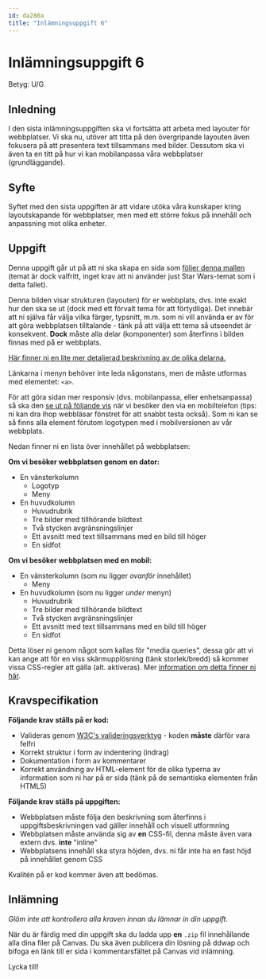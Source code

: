 ```yaml
---
id: da280a
title: "Inlämningsuppgift 6"
---
```


# Inlämningsuppgift 6

Betyg: U/G

## Inledning

I den sista inlämningsuppgiften ska vi fortsätta att arbeta med layouter för webbplatser. Vi ska nu, utöver att titta på den övergripande layouten även fokusera på att presentera text tillsammans med bilder. Dessutom ska vi även ta en titt på hur vi kan mobilanpassa våra webbplatser (grundläggande).

## Syfte

Syftet med den sista uppgiften är att vidare utöka våra kunskaper kring layoutskapande för webbplatser, men med ett större fokus på innehåll och anpassning mot olika enheter.

## Uppgift

Denna uppgift går ut på att ni ska skapa en sida som [följer denna mallen](../../material/assets/da280a_inl6_bild1.jpg) (temat är dock valfritt, inget krav att ni använder just Star Wars-temat som i detta fallet).

Denna bilden visar strukturen (layouten) för er webbplats, dvs. inte exakt hur den ska se ut (dock med ett förvalt tema för att förtydliga). Det innebär att ni själva får välja vilka färger, typsnitt, m.m. som ni vill använda er av för att göra webbplatsen tilltalande - tänk på att välja ett tema så utseendet är konsekvent. **Dock** måste alla delar (komponenter) som återfinns i bilden finnas med på er webbplats.

[Här finner ni en lite mer detaljerad beskrivning av de olika delarna.](../../material/assets/da280a_inl6_bild2.jpg)

Länkarna i menyn behöver inte leda någonstans, men de måste utformas med elementet: `<a>`.

För att göra sidan mer responsiv (dvs. mobilanpassa, eller enhetsanpassa) så ska den [se ut på följande vis](../../material/assets/da280a_inl6_bild3.jpg) när vi besöker den via en mobiltelefon (tips: ni kan dra ihop webbläsar fönstret för att snabbt testa också). Som ni kan se så finns alla element förutom logotypen med i mobilversionen av vår webbplats.

Nedan finner ni en lista över innehållet på webbplatsen:

**Om vi besöker webbplatsen genom en dator:**

* En vänsterkolumn
    * Logotyp
    * Meny
* En huvudkolumn
    * Huvudrubrik
    * Tre bilder med tillhörande bildtext
    * Två stycken avgränsningslinjer
    * Ett avsnitt med text tillsammans med en bild till höger
    * En sidfot

**Om vi besöker webbplatsen med en mobil:**

* En vänsterkolumn (som nu ligger *ovanför* innehållet)
    * Meny
* En huvudkolumn (som nu ligger *under* menyn)
    * Huvudrubrik
    * Tre bilder med tillhörande bildtext
    * Två stycken avgränsningslinjer
    * Ett avsnitt med text tillsammans med en bild till höger
    * En sidfot

Detta löser ni genom något som kallas för "media queries", dessa gör att vi kan ange att för en viss skärmupplösning (tänk storlek/bredd) så kommer vissa CSS-regler att gälla (alt. aktiveras). Mer [information om detta finner ni här](http://www.w3schools.com/cssref/css3_pr_mediaquery.asp).

## Kravspecifikation

**Följande krav ställs på er kod:**

* Valideras genom [W3C's valideringsverktyg](http://validator.w3.org) - koden **måste** därför vara felfri
* Korrekt struktur i form av indentering (indrag)
* Dokumentation i form av kommentarer
* Korrekt användning av HTML-element för de olika typerna av information som ni har på er sida (tänk på de semantiska elementen från HTML5)

**Följande krav ställs på uppgiften:**

* Webbplatsen måste följa den beskrivning som återfinns i uppgiftsbeskrivningen vad gäller innehåll och visuell utformning
* Webbplatsen måste använda sig av **en** CSS-fil, denna måste även vara extern dvs. **inte** "inline"
* Webbplatsens innehåll ska styra höjden, dvs. ni får inte ha en fast höjd på innehållet genom CSS

Kvalitén på er kod kommer även att bedömas.

## Inlämning

*Glöm inte att kontrollera alla kraven innan du lämnar in din uppgift.*

När du är färdig med din uppgift ska du ladda upp **en** `.zip` fil innehållande alla dina filer på Canvas. Du ska även publicera din lösning på ddwap och bifoga en länk till er sida i kommentarsfältet på Canvas vid inlämning.

Lycka till!

